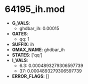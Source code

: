 # 64195_ih.mod

- **G_VALS**:
  - ghdbar_ih: 0.00015
- **GATES**:
  - qq: 1
- **SUFFIX**: ih
- **GMAX_NAME**: ghdbar_ih
- **STATES**: ['qq']
- **I_VALS**:
  - 6.3: 0.0004893279306597739
  - 37: 0.0004893279306597739
- **ERROR_FLAGS**: []
